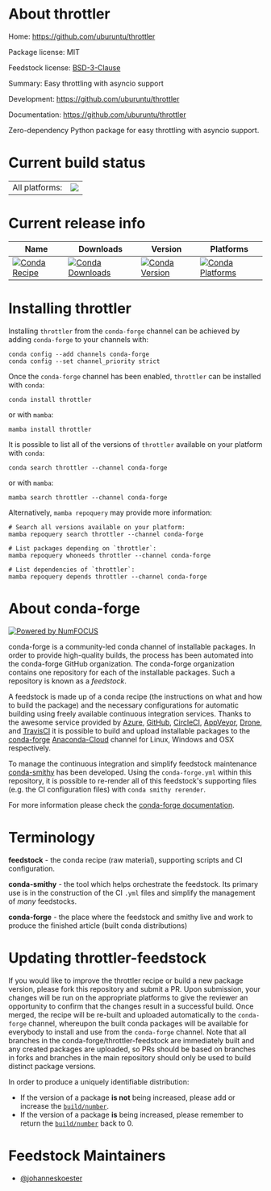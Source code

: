 About throttler
===============

Home: https://github.com/uburuntu/throttler

Package license: MIT

Feedstock license: [BSD-3-Clause](https://github.com/conda-forge/throttler-feedstock/blob/main/LICENSE.txt)

Summary: Easy throttling with asyncio support

Development: https://github.com/uburuntu/throttler

Documentation: https://github.com/uburuntu/throttler

Zero-dependency Python package for easy throttling with asyncio support.


Current build status
====================


<table><tr><td>All platforms:</td>
    <td>
      <a href="https://dev.azure.com/conda-forge/feedstock-builds/_build/latest?definitionId=17965&branchName=main">
        <img src="https://dev.azure.com/conda-forge/feedstock-builds/_apis/build/status/throttler-feedstock?branchName=main">
      </a>
    </td>
  </tr>
</table>

Current release info
====================

| Name | Downloads | Version | Platforms |
| --- | --- | --- | --- |
| [![Conda Recipe](https://img.shields.io/badge/recipe-throttler-green.svg)](https://anaconda.org/conda-forge/throttler) | [![Conda Downloads](https://img.shields.io/conda/dn/conda-forge/throttler.svg)](https://anaconda.org/conda-forge/throttler) | [![Conda Version](https://img.shields.io/conda/vn/conda-forge/throttler.svg)](https://anaconda.org/conda-forge/throttler) | [![Conda Platforms](https://img.shields.io/conda/pn/conda-forge/throttler.svg)](https://anaconda.org/conda-forge/throttler) |

Installing throttler
====================

Installing `throttler` from the `conda-forge` channel can be achieved by adding `conda-forge` to your channels with:

```
conda config --add channels conda-forge
conda config --set channel_priority strict
```

Once the `conda-forge` channel has been enabled, `throttler` can be installed with `conda`:

```
conda install throttler
```

or with `mamba`:

```
mamba install throttler
```

It is possible to list all of the versions of `throttler` available on your platform with `conda`:

```
conda search throttler --channel conda-forge
```

or with `mamba`:

```
mamba search throttler --channel conda-forge
```

Alternatively, `mamba repoquery` may provide more information:

```
# Search all versions available on your platform:
mamba repoquery search throttler --channel conda-forge

# List packages depending on `throttler`:
mamba repoquery whoneeds throttler --channel conda-forge

# List dependencies of `throttler`:
mamba repoquery depends throttler --channel conda-forge
```


About conda-forge
=================

[![Powered by
NumFOCUS](https://img.shields.io/badge/powered%20by-NumFOCUS-orange.svg?style=flat&colorA=E1523D&colorB=007D8A)](https://numfocus.org)

conda-forge is a community-led conda channel of installable packages.
In order to provide high-quality builds, the process has been automated into the
conda-forge GitHub organization. The conda-forge organization contains one repository
for each of the installable packages. Such a repository is known as a *feedstock*.

A feedstock is made up of a conda recipe (the instructions on what and how to build
the package) and the necessary configurations for automatic building using freely
available continuous integration services. Thanks to the awesome service provided by
[Azure](https://azure.microsoft.com/en-us/services/devops/), [GitHub](https://github.com/),
[CircleCI](https://circleci.com/), [AppVeyor](https://www.appveyor.com/),
[Drone](https://cloud.drone.io/welcome), and [TravisCI](https://travis-ci.com/)
it is possible to build and upload installable packages to the
[conda-forge](https://anaconda.org/conda-forge) [Anaconda-Cloud](https://anaconda.org/)
channel for Linux, Windows and OSX respectively.

To manage the continuous integration and simplify feedstock maintenance
[conda-smithy](https://github.com/conda-forge/conda-smithy) has been developed.
Using the ``conda-forge.yml`` within this repository, it is possible to re-render all of
this feedstock's supporting files (e.g. the CI configuration files) with ``conda smithy rerender``.

For more information please check the [conda-forge documentation](https://conda-forge.org/docs/).

Terminology
===========

**feedstock** - the conda recipe (raw material), supporting scripts and CI configuration.

**conda-smithy** - the tool which helps orchestrate the feedstock.
                   Its primary use is in the construction of the CI ``.yml`` files
                   and simplify the management of *many* feedstocks.

**conda-forge** - the place where the feedstock and smithy live and work to
                  produce the finished article (built conda distributions)


Updating throttler-feedstock
============================

If you would like to improve the throttler recipe or build a new
package version, please fork this repository and submit a PR. Upon submission,
your changes will be run on the appropriate platforms to give the reviewer an
opportunity to confirm that the changes result in a successful build. Once
merged, the recipe will be re-built and uploaded automatically to the
`conda-forge` channel, whereupon the built conda packages will be available for
everybody to install and use from the `conda-forge` channel.
Note that all branches in the conda-forge/throttler-feedstock are
immediately built and any created packages are uploaded, so PRs should be based
on branches in forks and branches in the main repository should only be used to
build distinct package versions.

In order to produce a uniquely identifiable distribution:
 * If the version of a package **is not** being increased, please add or increase
   the [``build/number``](https://docs.conda.io/projects/conda-build/en/latest/resources/define-metadata.html#build-number-and-string).
 * If the version of a package **is** being increased, please remember to return
   the [``build/number``](https://docs.conda.io/projects/conda-build/en/latest/resources/define-metadata.html#build-number-and-string)
   back to 0.

Feedstock Maintainers
=====================

* [@johanneskoester](https://github.com/johanneskoester/)

